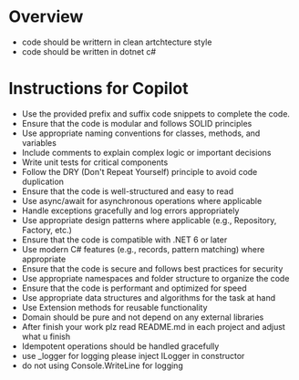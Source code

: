 # Overview
- code should be writtern in clean artchtecture style
- code should be written in dotnet c#
# Instructions for Copilot
- Use the provided prefix and suffix code snippets to complete the code.
- Ensure that the code is modular and follows SOLID principles
- Use appropriate naming conventions for classes, methods, and variables
- Include comments to explain complex logic or important decisions
- Write unit tests for critical components
- Follow the DRY (Don't Repeat Yourself) principle to avoid code duplication
- Ensure that the code is well-structured and easy to read
- Use async/await for asynchronous operations where applicable
- Handle exceptions gracefully and log errors appropriately
- Use appropriate design patterns where applicable (e.g., Repository, Factory, etc.)
- Ensure that the code is compatible with .NET 6 or later
- Use modern C# features (e.g., records, pattern matching) where appropriate
- Ensure that the code is secure and follows best practices for security
- Use appropriate namespaces and folder structure to organize the code
- Ensure that the code is performant and optimized for speed
- Use appropriate data structures and algorithms for the task at hand
- Use Extension methods for reusable functionality
- Domain should be pure and not depend on any external libraries
- After finish your work plz read README.md in each project and adjust what u finish
- Idempotent operations should be handled gracefully
- use _logger for logging please inject ILogger<T> in constructor 
- do not using  Console.WriteLine for logging